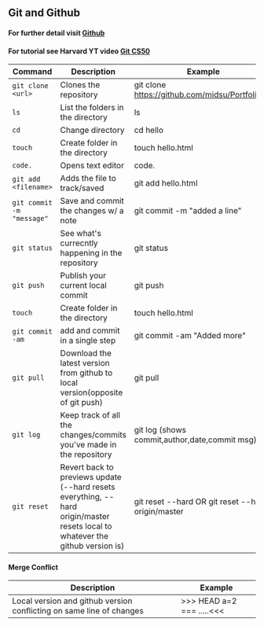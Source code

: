 
## Git and Github   
#### For further  detail visit [Github](https://docs.github.com/en/get-started/writing-on-github/getting-started-with-writing-and-formatting-on-github/basic-writing-and-formatting-syntax)
#### For tutorial see Harvard YT video [Git CS50](https://www.youtube.com/watch?v=NcoBAfJ6l2Q)

| Command | Description | Example |
| --- | --- | --- |
| `git clone <url>` | Clones the repository | git clone https://github.com/midsu/Portfolio.git |
| `ls` | List the folders in the directory | ls |
| `cd` | Change directory | cd hello |
| `touch` | Create folder in the directory | touch hello.html |
| `code.` | Opens text editor | code. |
| `git add <filename>` | Adds the file to track/saved | git add hello.html |
| `git commit -m "message"` | Save and commit the changes w/ a note | git commit -m "added a line" |
| `git status` | See what's currecntly happening in the repository | git status |
| `git push` | Publish your current local commit | git push |
| `touch` | Create folder in the directory | touch hello.html |
| `git commit -am` | add and commit in a single step | git commit -am "Added more" |
| `git pull` | Download the latest version from github to local version(opposite of git push) | git pull |
| `git log` | Keep track of all the changes/commits you've made in the repository | git log (shows commit,author,date,commit msg) |
| `git reset` | Revert back to previews update (--hard resets everything, --hard origin/master resets local to whatever the github version is) | git reset --hard <commit hash> OR git reset --hard origin/master |

#### Merge Conflict

| Description | Example |
| --- | --- | 
| Local version and github version conflicting on same line of changes | >>> HEAD a=2 === .....<<< |



